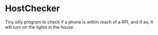 # HostChecker

Tiny silly program to check if a phone is within reach of a RPI, and if so, it will turn on the lights in the house.

